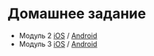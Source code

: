 # Домашнее задание

* Модуль 2 [iOS](/module2_ios) / [Android](/module2_android)
* Модуль 3 [iOS](/module3_ios) / [Android](/module3_android)
